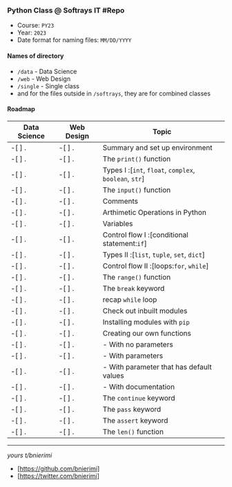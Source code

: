 ### Python Class @ Softrays IT #Repo

- Course: `PY23`
- Year:   `2023`
- Date format for naming files: `MM/DD/YYYY`

#### Names of directory
- `/data` - Data Science
- `/web` - Web Design
- `/single` - Single class
-  and for the files outside in `/softrays`, they are for combined classes

#### Roadmap
Data Science | Web Design | Topic
-------------|------------|-------
-[ ] .       | -[ ] .     | Summary and set up environment
-[ ] .       | -[ ] .     | The `print()` function
-[ ] .       | -[ ] .     | Types I :[`int`, `float`, `complex`, `boolean`, `str`]
-[ ] .       | -[ ] .     | The `input()` function
-[ ] .       | -[ ] .     | Comments
-[ ] .       | -[ ] .     | Arthimetic Operations in Python
-[ ] .       | -[ ] .     | Variables
-[ ] .       | -[ ] .     | Control flow I :[conditional statement:`if`]
-[ ] .       | -[ ] .     | Types II :[`list`, `tuple`, `set`, `dict`]
-[ ] .       | -[ ] .     | Control flow II :[loops:`for`, `while`]
-[ ] .       | -[ ] .     | The `range()` function
-[ ] .       | -[ ] .     | The `break` keyword
-[ ] .       | -[ ] .     | recap `while` loop
-[ ] .       | -[ ] .     | Check out inbuilt modules
-[ ] .       | -[ ] .     | Installing modules with `pip`
-[ ] .       | -[ ] .     | Creating our own functions
-[ ] .       | -[ ] .     | - With no parameters
-[ ] .       | -[ ] .     | - With parameters
-[ ] .       | -[ ] .     | - With parameter that has default values 
-[ ] .       | -[ ] .     | - With documentation
-[ ] .       | -[ ] .     | The `continue` keyword
-[ ] .       | -[ ] .     | The `pass` keyword
-[ ] .       | -[ ] .     | The `assert` keyword
-[ ] .       | -[ ] .     | The `len()` function


----


_yours t/bnierimi_
- [https://github.com/bnierimi]
- [https://twitter.com/bnierimi]